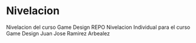 # Nivelacion
Nivelacion del curso Game Design REPO
Nivelacion Individual para el curso Game Design Juan Jose Ramirez Arbealez
